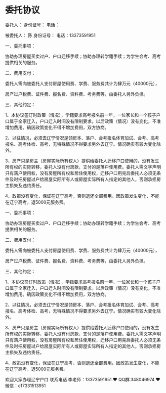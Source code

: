 # 委托协议






委托人：      身份证号：            电话：

被委托人： 陈    身份证号：            电话：13373591951

一、委托事项：

协助办理房屋买卖过户、户口迁移手续；协助办理转学籍手续；为学生会考、高考提供相关的服务。

二、费用支付：

委托人需向被委托人支付房屋使用费、学费、服务费共计为肆万元（40000元），

房产过户税费、证件费、报名费、资料费、考务费等，由委托人另外负担。

三、其他约定：

1、本协议签订时政策（情况），学籍要求高考报名前一年，一位家长和一个孩子户口属于全家迁入，户口迁入时间没有限制要求。以后政策（情况）没有变化，不准增加费用。确因政策变化不得不增加费用，双方协商。

2、以往情况，必须去辽宁情况是领房本、落户、会考报名体育加试、会考、高考报名、高考体检、高考，无特殊情况不得要求另外去辽宁。情况确实有较大变化除外。

3、房产只是房主（房屋实际所有权人）提供给委托人迁移户口使用的，没有发生所有权的实际转移，委托人没有付房款，支付的是落户使用费。委托人需文字声明只有落户使用权，没有房屋所有权和居住使用权，迁移户口用完后委托人必须无条件及时把房屋过户给房屋实际所有人或房屋实际所有人指定的其他人，否则承担房主损失及违约责任。

4、政策没有变化，保证在辽宁高考，否则退还全部费用。因政策发生变化，不能在辽宁高考，退5000元服务费。

一、委托事项：

协助办理房屋买卖过户、户口迁移手续；协助办理转学籍手续；为学生会考、高考提供相关的服务。

二、费用支付：

委托人需向被委托人支付房屋使用费、学费、服务费共计为肆万元（40000元），

房产过户税费、证件费、报名费、资料费、考务费等，由委托人另外负担。

三、其他约定：

1、本协议签订时政策（情况），学籍要求高考报名前一年，一位家长和一个孩子户口属于全家迁入，户口迁入时间没有限制要求。以后政策（情况）没有变化，不准增加费用。确因政策变化不得不增加费用，双方协商。

2、以往情况，必须去辽宁情况是领房本、落户、会考报名体育加试、会考、高考报名、高考体检、高考，无特殊情况不得要求另外去辽宁。情况确实有较大变化除外。

3、房产只是房主（房屋实际所有权人）提供给委托人迁移户口使用的，没有发生所有权的实际转移，委托人没有付房款，支付的是落户使用费。委托人需文字声明只有落户使用权，没有房屋所有权和居住使用权，迁移户口用完后委托人必须无条件及时把房屋过户给房屋实际所有人或房屋实际所有人指定的其他人，否则承担房主损失及违约责任。

4、政策没有变化，保证在辽宁高考，否则退还全部费用。因政策发生变化，不能在辽宁高考，退5000元服务费。

欢迎大家办理辽宁户口 联系电话 李老师：13373591951 ❤️ QQ群:348046974 ❤️ 微信：c17331513951 


